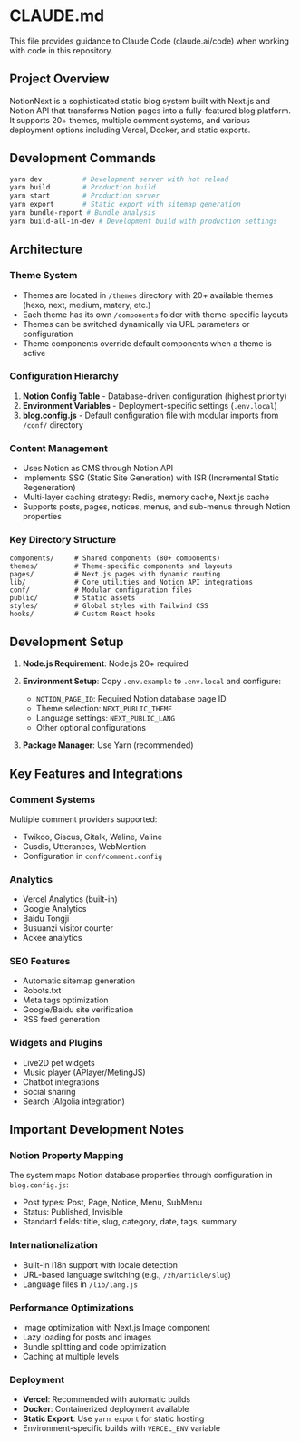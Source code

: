 # CLAUDE.md

This file provides guidance to Claude Code (claude.ai/code) when working with code in this repository.

## Project Overview

NotionNext is a sophisticated static blog system built with Next.js and Notion API that transforms Notion pages into a fully-featured blog platform. It supports 20+ themes, multiple comment systems, and various deployment options including Vercel, Docker, and static exports.

## Development Commands

```bash
yarn dev          # Development server with hot reload
yarn build        # Production build
yarn start        # Production server
yarn export       # Static export with sitemap generation
yarn bundle-report # Bundle analysis
yarn build-all-in-dev # Development build with production settings
```

## Architecture

### Theme System
- Themes are located in `/themes` directory with 20+ available themes (hexo, next, medium, matery, etc.)
- Each theme has its own `/components` folder with theme-specific layouts
- Themes can be switched dynamically via URL parameters or configuration
- Theme components override default components when a theme is active

### Configuration Hierarchy
1. **Notion Config Table** - Database-driven configuration (highest priority)
2. **Environment Variables** - Deployment-specific settings (`.env.local`)
3. **blog.config.js** - Default configuration file with modular imports from `/conf/` directory

### Content Management
- Uses Notion as CMS through Notion API
- Implements SSG (Static Site Generation) with ISR (Incremental Static Regeneration)
- Multi-layer caching strategy: Redis, memory cache, Next.js cache
- Supports posts, pages, notices, menus, and sub-menus through Notion properties

### Key Directory Structure
```
components/     # Shared components (80+ components)
themes/         # Theme-specific components and layouts
pages/          # Next.js pages with dynamic routing
lib/            # Core utilities and Notion API integrations
conf/           # Modular configuration files
public/         # Static assets
styles/         # Global styles with Tailwind CSS
hooks/          # Custom React hooks
```

## Development Setup

1. **Node.js Requirement**: Node.js 20+ required
2. **Environment Setup**: Copy `.env.example` to `.env.local` and configure:
   - `NOTION_PAGE_ID`: Required Notion database page ID
   - Theme selection: `NEXT_PUBLIC_THEME`
   - Language settings: `NEXT_PUBLIC_LANG`
   - Other optional configurations

3. **Package Manager**: Use Yarn (recommended)

## Key Features and Integrations

### Comment Systems
Multiple comment providers supported:
- Twikoo, Giscus, Gitalk, Waline, Valine
- Cusdis, Utterances, WebMention
- Configuration in `conf/comment.config`

### Analytics
- Vercel Analytics (built-in)
- Google Analytics
- Baidu Tongji
- Busuanzi visitor counter
- Ackee analytics

### SEO Features
- Automatic sitemap generation
- Robots.txt
- Meta tags optimization
- Google/Baidu site verification
- RSS feed generation

### Widgets and Plugins
- Live2D pet widgets
- Music player (APlayer/MetingJS)
- Chatbot integrations
- Social sharing
- Search (Algolia integration)

## Important Development Notes

### Notion Property Mapping
The system maps Notion database properties through configuration in `blog.config.js`:
- Post types: Post, Page, Notice, Menu, SubMenu
- Status: Published, Invisible
- Standard fields: title, slug, category, date, tags, summary

### Internationalization
- Built-in i18n support with locale detection
- URL-based language switching (e.g., `/zh/article/slug`)
- Language files in `/lib/lang.js`

### Performance Optimizations
- Image optimization with Next.js Image component
- Lazy loading for posts and images
- Bundle splitting and code optimization
- Caching at multiple levels

### Deployment
- **Vercel**: Recommended with automatic builds
- **Docker**: Containerized deployment available
- **Static Export**: Use `yarn export` for static hosting
- Environment-specific builds with `VERCEL_ENV` variable